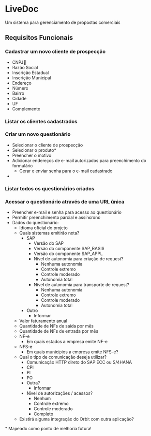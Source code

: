# LiveDoc
Um sistema para gerenciamento de propostas comerciais

## Requisitos Funcionais

### Cadastrar um novo cliente de prospecção

- CNPJ
- Razão Social
- Inscrição Estadual
- Inscrição Municipal
- Endereço
- Número
- Bairro
- Cidade
- UF
- Complemento

### Listar os clientes cadastrados

### Criar um novo questionário
- Selecionar o cliente de prospecção
- Selecionar o produto*
- Preencher o motivo
- Adicionar endereços de e-mail autorizados para preenchimento do formulário
  - Gerar e enviar senha para o e-mail cadastrado
- 

### Listar todos os questionários criados

### Acessar o questionário através de uma URL única

- Preencher e-mail e senha para acesso ao questionário
- Permitir preenchimento parcial e assíncrono
- Dados do questionário:
  - Idioma oficial do projeto
  - Quais sistemas emitirão nota?
    - SAP
      - Versão do SAP
      - Versão do componente SAP_BASIS
      - Versão do componente SAP_APPL
      - Nível de autonomia para criação de request?
        - Nenhuma autonomia
        - Controle extremo
        - Controle moderado
        - Autonomia total
      - Nível de autonomia para transporte de request?
        - Nenhuma autonomia
        - Controle extremo
        - Controle moderado
        - Autonomia total
    - Outro
      - Informar
  - Valor faturamento anual
  - Quantidade de NFs de saída por mês
  - Quantidade de NFs de entrada por mês
  - NF-e
    - Em quais estados a empresa emite NF-e
  - NFS-e
    - Em quais municípios a empresa emite NFS-e?
  - Qual o tipo de comunicação deseja utilizar?
    - Comunicação HTTP direto do SAP ECC ou S/4HANA
    - CPI
    - PI
    - PO
    - Outra?
      - Informar
    - Nível de autorizações / acessos?
        - Nenhum
        - Controle extremo
        - Controle moderado
        - Completo
  - Existirá alguma integração do Orbit com outra aplicação?


\* Mapeado como ponto de melhoria futura!
